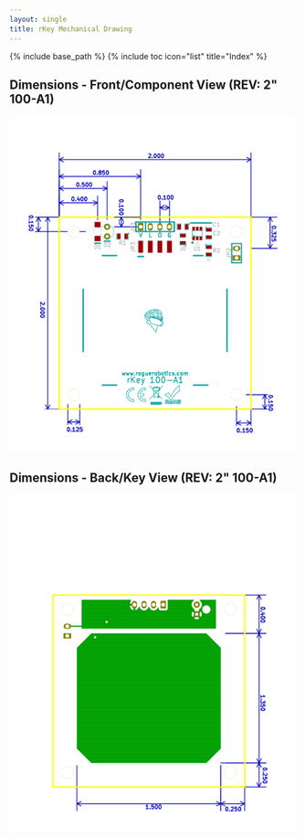 ```yaml
---
layout: single
title: rKey Mechanical Drawing
---
```

{% include base_path %}
{% include toc icon="list" title="Index" %}

## Dimensions - Front/Component View (REV: 2" 100-A1)

![Dimensions - Front View](images/rkey-dims-front.png)

## Dimensions - Back/Key View (REV: 2" 100-A1)

![Dimensions - Back View](images/rkey-dims-back.png)
